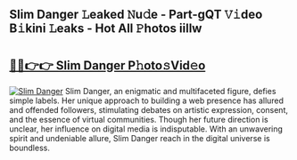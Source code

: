 ## Slim Danger 𝙻eaked 𝙽u𝚍e - Part-gQT 𝚅𝚒deo B𝚒kini 𝙻eaks - Hot All 𝙿hotos iillw

# <h2><a href="http://ld5qeh.urlbe.top/?page=Slim+Danger">🔗🔗👉👉 Slim Danger P𝚑oto𝚜Vid𝚎o</a></h2>

[![Slim Danger](https://i.imgur.com/eBuTRDB.gif)](http://ld5qeh.urlbe.top/?page=Slim+Danger)
Slim Danger, an enigmatic and multifaceted figure, defies simple labels. Her unique approach to building a web presence has allured and offended followers, stimulating debates on artistic expression, consent, and the essence of virtual communities. Though her future direction is unclear, her influence on digital media is indisputable. With an unwavering spirit and undeniable allure, Slim Danger reach in the digital universe is boundless.
